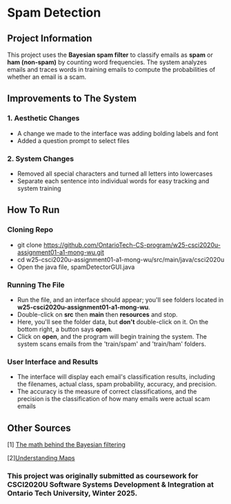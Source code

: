 # Spam Detection 

## Project Information
This project uses the **Bayesian spam filter** to classify emails as **spam** or **ham (non-spam)** by counting word frequencies. The system analyzes emails and traces words in training emails to compute the probabilities of whether an email is a scam.

## Improvements to The System
### 1. Aesthetic Changes 
- A change we made to the interface was adding bolding labels and font
- Added a question prompt to select files

### 2. System Changes
- Removed all special characters and turned all letters into lowercases
- Separate each sentence into individual words for easy tracking and system training

## How To Run 
### Cloning Repo 
- git clone https://github.com/OntarioTech-CS-program/w25-csci2020u-assignment01-a1-mong-wu.git
- cd w25-csci2020u-assignment01-a1-mong-wu/src/main/java/csci2020u
- Open the java file, spamDetectorGUI.java

### Running The File
- Run the file, and an interface should appear; you'll see folders located in **w25-csci2020u-assignment01-a1-mong-wu**.
- Double-click on **src** then **main** then **resources** and stop.
- Here, you'll see the folder data, but **don't** double-click on it. On the bottom right, a button says **open**.
- Click on **open**, and the program will begin training the system. The system scans emails from the 'train/spam' and 'train/ham' folders.

### User Interface and Results
- The interface will display each email's classification results, including the filenames, actual class, spam probability, accuracy, and precision.
- The accuracy is the measure of correct classifications, and the precision is the classification of how many emails were actual scam emails

## Other Sources 
[1] [The math behind the Bayesian filtering](https://www.youtube.com/watch?v=lFJbZ6LVxN8&ab_channel=NormalizedNerd)

[2][Understanding Maps](https://www.w3schools.com/java/ref_hashmap_getordefault.asp#:~:text=Definition%20and%20Usage,the%20second%20parameter%20is%20returned.)

### This project was originally submitted as coursework for CSCI2020U Software Systems Development & Integration at Ontario Tech University, Winter 2025.